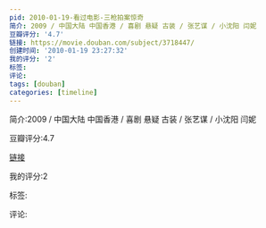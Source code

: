 ```yaml
---
pid: 2010-01-19-看过电影-三枪拍案惊奇
简介: 2009 / 中国大陆 中国香港 / 喜剧 悬疑 古装 / 张艺谋 / 小沈阳 闫妮
豆瓣评分: '4.7'
链接: https://movie.douban.com/subject/3718447/
创建时间: '2010-01-19 23:27:32'
我的评分: '2'
标签:
评论:
tags: [douban]
categories: [timeline]
---
```

简介:2009 / 中国大陆 中国香港 / 喜剧 悬疑 古装 / 张艺谋 / 小沈阳 闫妮

豆瓣评分:4.7

[链接](https://movie.douban.com/subject/3718447/)

我的评分:2

标签:

评论:

